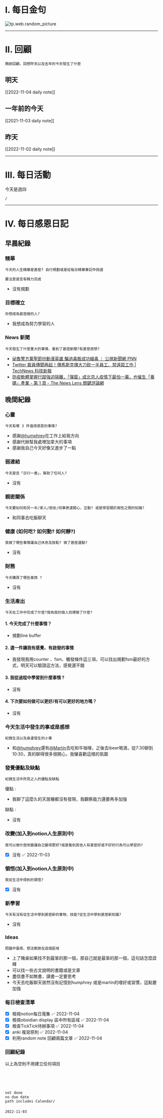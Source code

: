 # I. 每日金句
![tp.web.random_picture](https://images.unsplash.com/photo-1666445844615-0a3930270f13?crop=entropy&cs=tinysrgb&fit=crop&fm=jpg&h=1080&ixid=MnwxfDB8MXxyYW5kb218MHx8fHx8fHx8MTY2NzQ5MDU1MQ&ixlib=rb-4.0.3&q=80&w=1920) 

---

# II. 回顧
```note-brown
開啟回顧，回想昨天以及去年的今天發生了什麼
```

## 明天
[[2022-11-04 daily note]]

## 一年前的今天
[[2021-11-03 daily note]]

## 昨天
[[2022-11-02 daily note]] 


---
# III. 每日活動
今天是週四
```ActivityHistory
/

```

---
# IV. 每日感恩日記
## 早晨紀錄
### 精華
```note-brown
今天的人生精華是甚麼? 自行規劃或是從每日精華筆記中挑選
```
```note-red
要注意是否有精力完成
```
- 沒有規劃

### 目標確立
```note-brown
你想成為甚麼樣的人?
```
- 我想成為努力學習的人

### News 新聞
```note-brown
今天發生了什麼重大的事情、看到了甚麼新聞?有甚麼感想?
```
- [祕魯警方萬聖節扮動漫英雄 騙過毒販成功緝毒 ｜ 公視新聞網 PNN](https://news.pts.org.tw/article/607672)
- [Twitter 裁員傳聞再起！傳馬斯克揮大刀砍一半員工、禁遠距工作 | TechNews 科技新報](https://finance.technews.tw/2022/11/03/elon-musk-could-cut-half-of-twitter-workforce/)
- [防疫軟體掌握行蹤強迫隔離，「彈窗」成北京人疫情下最怕一幕，也催生「養碼」產業 - 第 1 頁 - The News Lens 關鍵評論網](https://www.thenewslens.com/article/175882)

## 晚間紀錄
### 心靈
```note-brown
今天有哪 3 件值得感恩的事情?
```
- 感謝[@humphrey](@humphrey.md)在工作上給我方向
- 感謝代辦幫我處裡加拿大的事項
- 感謝我自己今天好像又進步了一點

### 弱連結
```note-brown
今天是否「日行一善」，幫助了任何人?
```
- 沒有

### 親密關係
```note-brown
今天要如何和另一半/家人/朋友/同事表達關心、互動? 或是學習關於兩性之間的知識?
```
- 和同事去吃飯聊天

### 健康 (如何吃? 如何動? 如何靜?)
```note-brown
我做了哪些事情讓自己休息及放鬆? 做了甚麼運動?
```
- 沒有

### 財務
```note-brown
今天購買了哪些東西 ?
```
- 沒有

### 生活產出
```note-brown
今天在工作中完成了什麼?我為我的個人目標做了什麼?
```
#### 1. 今天完成了什麼事情？ 
- 規劃line buffer 

#### 2. 選一件讓我有感覺、有啟發的事情 
- 我發現我用counter 、fsm、觸發條件這三項，可以找出規劃fsm最好的方式，明天可以驗證這方法，感覺還不錯

#### 3. 我從過程中學習到什麼事情 ? 
- 沒有

#### 4. 下次要如何做可以更好/有可以更好的地方嗎？
- 沒有

### 今天生活中發生的事或是感想
```note-brown
紀錄生活以及身邊發生的小事
```
- 和[@humphrey](@humphrey.md)還有[@Martin](@Martin.md)去吃和牛咖哩，之後去ibeer喝酒，從7:30聊到10:30，真的聊得很多很開心，我蠻喜歡這樣的氛圍

### 發覺優點及缺點
```note-brown
紀錄生活中所見之人的優點及缺點
```
優點 : 
- 我聊了這麼久的天居穰都沒有發現，我觀察能力還要再多加強

缺點 : 
- 沒有

### 改變(加入到notion人生原則中)
```note-brown
我可以做什麼改變讓自己變得更好?或是看到其他人有甚麼好或不好的行為可以學習的?
```
- [x] 沒有 ✅ 2022-11-03

### 領悟(加入到notion人生原則中)
```note-brown
我從生活中得到的領悟?
```
- [x] 沒有

### 新學習
```note-brown
今天有沒有從生活中學到甚麼新的事物、技能?從生活中學到甚麼新知識?
```
- 沒有

### Ideas
```note-brown
把腦中靈感、想法都放在這個區域
```
- 上了賭桌如果找不到最笨的那一個，那自己就是最笨的那一個，這句話怎麼詮釋
- 可以找一些古文說明的書籍或是文章
- 盡信書不如無書，讀書一定要思考
- 今天去吃飯聊天居然沒有記憶到humphrey 或是martin的嗜好或習慣，這點要加強

### 每日檢查清單
- [x] 檢視notion每日蒐集 ✅ 2022-11-04
- [x] 檢視obsidian display 區中所有區域 ✅ 2022-11-04
- [x] 檢查TickTick待辦事項 ✅ 2022-11-04
- [x] anki 複習原則 ✅ 2022-11-04
- [x] 利用random note 回顧兩篇文章 ✅ 2022-11-04
 
### 回顧紀錄

以上為空則不用建立任何項目


###  
```
 
```

###  
#### 
```

```
#### 
```
not done
no due date
path includes Calendar/

```

#### 

```
2022-11-03
```


